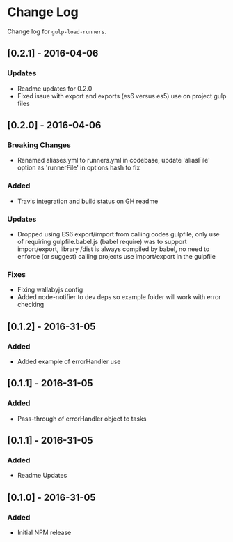 # Change Log
Change log for `gulp-load-runners`.

## [0.2.1] - 2016-04-06
### Updates
- Readme updates for 0.2.0
- Fixed issue with export and exports (es6 versus es5) use on project gulp files

## [0.2.0] - 2016-04-06
### Breaking Changes
- Renamed aliases.yml to runners.yml in codebase, update 'aliasFile' option as 'runnerFile' in options hash to fix

### Added
- Travis integration and build status on GH readme

### Updates
- Dropped using ES6 export/import from calling codes gulpfile, only use of requiring gulpfile.babel.js (babel require) was to support import/export, library /dist is always compiled by babel, no need to enforce (or suggest) calling projects use import/export in the gulpfile

### Fixes
- Fixing wallabyjs config
- Added node-notifier to dev deps so example folder will work with error checking

## [0.1.2] - 2016-31-05
### Added
- Added example of errorHandler use

## [0.1.1] - 2016-31-05
### Added
- Pass-through of errorHandler object to tasks

## [0.1.1] - 2016-31-05
### Added
- Readme Updates

## [0.1.0] - 2016-31-05
### Added
- Initial NPM release
